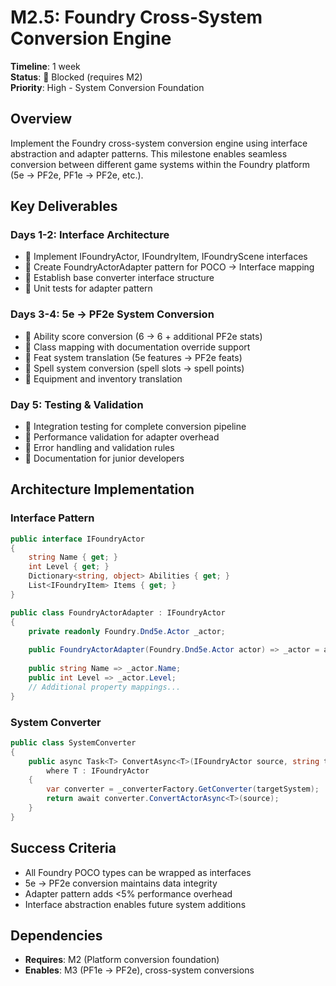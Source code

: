 # M2.5: Foundry Cross-System Conversion Engine

**Timeline**: 1 week  
**Status**: 🔴 Blocked (requires M2)  
**Priority**: High - System Conversion Foundation

## Overview

Implement the Foundry cross-system conversion engine using interface abstraction and adapter patterns. This milestone enables seamless conversion between different game systems within the Foundry platform (5e → PF2e, PF1e → PF2e, etc.).

## Key Deliverables

### Days 1-2: Interface Architecture
- 🔲 Implement IFoundryActor, IFoundryItem, IFoundryScene interfaces
- 🔲 Create FoundryActorAdapter pattern for POCO → Interface mapping
- 🔲 Establish base converter interface structure
- 🔲 Unit tests for adapter pattern

### Days 3-4: 5e → PF2e System Conversion
- 🔲 Ability score conversion (6 → 6 + additional PF2e stats)
- 🔲 Class mapping with documentation override support  
- 🔲 Feat system translation (5e features → PF2e feats)
- 🔲 Spell system conversion (spell slots → spell points)
- 🔲 Equipment and inventory translation

### Day 5: Testing & Validation
- 🔲 Integration testing for complete conversion pipeline
- 🔲 Performance validation for adapter overhead
- 🔲 Error handling and validation rules
- 🔲 Documentation for junior developers

## Architecture Implementation

### Interface Pattern
```csharp
public interface IFoundryActor
{
    string Name { get; }
    int Level { get; }
    Dictionary<string, object> Abilities { get; }
    List<IFoundryItem> Items { get; }
}

public class FoundryActorAdapter : IFoundryActor
{
    private readonly Foundry.Dnd5e.Actor _actor;
    
    public FoundryActorAdapter(Foundry.Dnd5e.Actor actor) => _actor = actor;
    
    public string Name => _actor.Name;
    public int Level => _actor.Level;
    // Additional property mappings...
}
```

### System Converter
```csharp
public class SystemConverter
{
    public async Task<T> ConvertAsync<T>(IFoundryActor source, string targetSystem) 
        where T : IFoundryActor
    {
        var converter = _converterFactory.GetConverter(targetSystem);
        return await converter.ConvertActorAsync<T>(source);
    }
}
```

## Success Criteria
- All Foundry POCO types can be wrapped as interfaces
- 5e → PF2e conversion maintains data integrity
- Adapter pattern adds <5% performance overhead
- Interface abstraction enables future system additions

## Dependencies
- **Requires**: M2 (Platform conversion foundation)
- **Enables**: M3 (PF1e → PF2e), cross-system conversions
